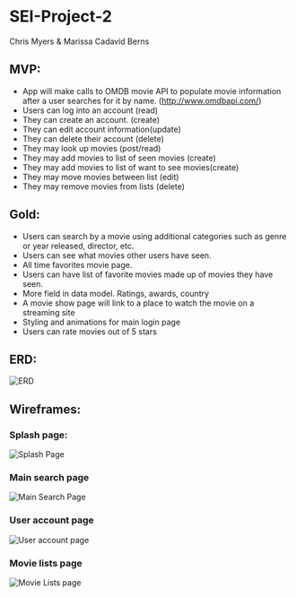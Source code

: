 # SEI-Project-2

Chris Myers & Marissa Cadavid Berns

## MVP:

* App will make calls to OMDB movie API to populate movie information after a user searches for it by name. (http://www.omdbapi.com/)
* Users can log into an account (read)
* They can create an  account. (create)
* They can edit account information(update)
* They can delete their account (delete)
* They may look up movies (post/read)
* They may add movies to list of seen movies (create)
* They may add movies to list of want to see movies(create)
* They may move movies between list (edit)
* They may remove movies from lists (delete)


## Gold:

* Users can search by a movie using additional categories such as genre or year released, director, etc.
* Users can see what movies other users have seen.
* All time favorites movie page.
* Users can have list of favorite movies made up of movies they have seen.
* More field in data model. Ratings, awards, country
* A movie show page will link to a place to watch the movie on a streaming site
* Styling and animations for main login page 
* Users can rate movies out of 5 stars


## ERD:

![ERD](https://i.imgur.com/AyiwWaR.png)

## Wireframes:

### Splash page:
![Splash Page](https://i.imgur.com/5PwX1nY.jpg)

### Main search page
![Main Search Page](https://i.imgur.com/PWBSfyh.jpg)

### User account page
![User account page](https://i.imgur.com/Q7gAOy8.jpg)

### Movie lists page
![Movie Lists page](https://i.imgur.com/3SuJqc6.jpg)





